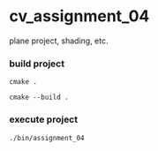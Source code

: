 # cv_assignment_04
plane project, shading, etc.

### build project

```shell 
cmake .
```
```shell 
cmake --build .
```

### execute project

```shell 
./bin/assignment_04
```